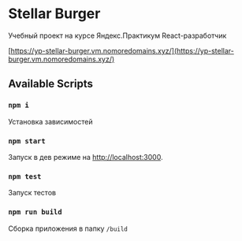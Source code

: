 # Stellar Burger

Учебный проект на курсе Яндекс.Практикум React-разработчик

[https://yp-stellar-burger.vm.nomoredomains.xyz/](https://yp-stellar-burger.vm.nomoredomains.xyz/)

## Available Scripts

### `npm i`

Установка зависимостей

### `npm start`

Запуск в дев режиме на [http://localhost:3000](http://localhost:3000).


### `npm test`

Запуск тестов

### `npm run build`

Сборка приложения в папку `/build`


